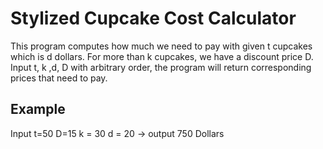 # Stylized Cupcake Cost Calculator
This program computes how much we need to pay with given t cupcakes which is d dollars.
For more than k cupcakes, we have a discount price D.
Input t, k ,d, D with arbitrary order, the program will return corresponding prices that need to pay.
## Example 
Input t=50 D=15 k = 30 d = 20 -> output 750 Dollars
